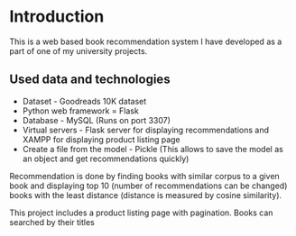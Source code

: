 # Introduction

This is a web based book recommendation system I have developed as a part of one of my university projects.

  ## Used data and technologies

  * Dataset - Goodreads 10K dataset
  * Python web framework = Flask
  * Database - MySQL (Runs on port 3307)
  * Virtual servers - Flask server for displaying recommendations and XAMPP for displaying product listing page
  * Create a file from the model - Pickle (This allows to save the model as an object and get recommendations quickly)
  
  Recommendation is done by finding books with similar corpus to a given book and displaying top 10 (number of recommendations can be changed) books with the least distance (distance is measured by cosine similarity).
  
This project includes a product listing page with pagination. Books can searched by their titles
